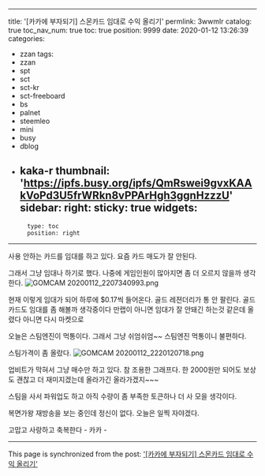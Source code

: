 
---
title: '[카카에 부자되기] 스몬카드 임대로 수익 올리기'
permlink: 3wwmlr
catalog: true
toc_nav_num: true
toc: true
position: 9999
date: 2020-01-12 13:26:39
categories:
- zzan
tags:
- zzan
- spt
- sct
- sct-kr
- sct-freeboard
- bs
- palnet
- steemleo
- mini
- busy
- dblog
- kaka-r
thumbnail: 'https://ipfs.busy.org/ipfs/QmRswei9gvxKAAkVoPd3U5frWRkn8vPPArHgh3ggnHzzzU'
sidebar:
    right:
        sticky: true
widgets:
    -
        type: toc
        position: right
---


사용 안하는 카드를 임대를 하고 있다. 
요즘 카드 매도가 잘 안된다.

그래서 그냥 임대나 하기로 했다.
나중에 게임인원이 많아지면 좀 더 오르지 않을까 생각한다.
![GOMCAM 20200112_2207340993.png](https://ipfs.busy.org/ipfs/QmRswei9gvxKAAkVoPd3U5frWRkn8vPPArHgh3ggnHzzzU)

현재 이렇게 임대가 되어 하루에  $0.17씩 들어온다.
골드 레젼더리가 통 안 팔린다. 
골드카드도 임대를 좀 해볼까 생각중이다
만랩이 아니면 임대가 잘 안돼긴 하는것 같은데
올렸다 아니면 다시 마켓으로

오늘은 스팀엔진이 먹통이다. 
그래서 그냥 쉬엄쉬엄~~  스팀엔진 먹통이니 불편하다.

스팀가격이 좀 올랐다.
![GOMCAM 20200112_2220120718.png](https://ipfs.busy.org/ipfs/QmP5N6EPU3RSrEqs3mYQ19tM32HAnDcayRHVbmeq5aeQa2)

업비트가 막혀서 그냥 매수만 하고 있다.
참 조용한 그래프다. 
한 2000원만 되어도 보상도 괜찮고 더 재미지겠는데
올라가긴 올라가겠지~~~

스팀을 사서 파워업도 하고 아직 수량이 좀 부족한 토큰하나
더 사 모을 생각이다. 

복면가왕 재방송을 보는 중인데 정신이 없다.
오늘은 일찍 자야겠다. 

고맙고 사랑하고 축복한다 - 카카 - 






- - -

This page is synchronized from the post: ['[카카에 부자되기] 스몬카드 임대로 수익 올리기'](https://steemit.com/@kibumh/3wwmlr)
